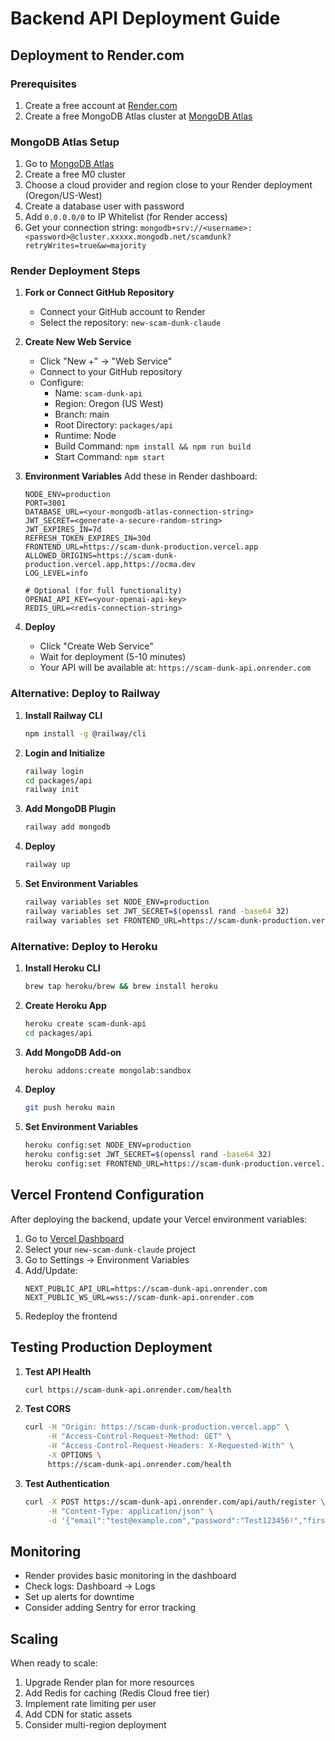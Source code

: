 # Backend API Deployment Guide

## Deployment to Render.com

### Prerequisites
1. Create a free account at [Render.com](https://render.com)
2. Create a free MongoDB Atlas cluster at [MongoDB Atlas](https://www.mongodb.com/cloud/atlas)

### MongoDB Atlas Setup
1. Go to [MongoDB Atlas](https://www.mongodb.com/cloud/atlas)
2. Create a free M0 cluster
3. Choose a cloud provider and region close to your Render deployment (Oregon/US-West)
4. Create a database user with password
5. Add `0.0.0.0/0` to IP Whitelist (for Render access)
6. Get your connection string: `mongodb+srv://<username>:<password>@cluster.xxxxx.mongodb.net/scamdunk?retryWrites=true&w=majority`

### Render Deployment Steps

1. **Fork or Connect GitHub Repository**
   - Connect your GitHub account to Render
   - Select the repository: `new-scam-dunk-claude`

2. **Create New Web Service**
   - Click "New +" → "Web Service"
   - Connect to your GitHub repository
   - Configure:
     - Name: `scam-dunk-api`
     - Region: Oregon (US West)
     - Branch: main
     - Root Directory: `packages/api`
     - Runtime: Node
     - Build Command: `npm install && npm run build`
     - Start Command: `npm start`

3. **Environment Variables**
   Add these in Render dashboard:
   ```
   NODE_ENV=production
   PORT=3001
   DATABASE_URL=<your-mongodb-atlas-connection-string>
   JWT_SECRET=<generate-a-secure-random-string>
   JWT_EXPIRES_IN=7d
   REFRESH_TOKEN_EXPIRES_IN=30d
   FRONTEND_URL=https://scam-dunk-production.vercel.app
   ALLOWED_ORIGINS=https://scam-dunk-production.vercel.app,https://ocma.dev
   LOG_LEVEL=info
   
   # Optional (for full functionality)
   OPENAI_API_KEY=<your-openai-api-key>
   REDIS_URL=<redis-connection-string>
   ```

4. **Deploy**
   - Click "Create Web Service"
   - Wait for deployment (5-10 minutes)
   - Your API will be available at: `https://scam-dunk-api.onrender.com`

### Alternative: Deploy to Railway

1. **Install Railway CLI**
   ```bash
   npm install -g @railway/cli
   ```

2. **Login and Initialize**
   ```bash
   railway login
   cd packages/api
   railway init
   ```

3. **Add MongoDB Plugin**
   ```bash
   railway add mongodb
   ```

4. **Deploy**
   ```bash
   railway up
   ```

5. **Set Environment Variables**
   ```bash
   railway variables set NODE_ENV=production
   railway variables set JWT_SECRET=$(openssl rand -base64 32)
   railway variables set FRONTEND_URL=https://scam-dunk-production.vercel.app
   ```

### Alternative: Deploy to Heroku

1. **Install Heroku CLI**
   ```bash
   brew tap heroku/brew && brew install heroku
   ```

2. **Create Heroku App**
   ```bash
   heroku create scam-dunk-api
   cd packages/api
   ```

3. **Add MongoDB Add-on**
   ```bash
   heroku addons:create mongolab:sandbox
   ```

4. **Deploy**
   ```bash
   git push heroku main
   ```

5. **Set Environment Variables**
   ```bash
   heroku config:set NODE_ENV=production
   heroku config:set JWT_SECRET=$(openssl rand -base64 32)
   heroku config:set FRONTEND_URL=https://scam-dunk-production.vercel.app
   ```

## Vercel Frontend Configuration

After deploying the backend, update your Vercel environment variables:

1. Go to [Vercel Dashboard](https://vercel.com)
2. Select your `new-scam-dunk-claude` project
3. Go to Settings → Environment Variables
4. Add/Update:
   ```
   NEXT_PUBLIC_API_URL=https://scam-dunk-api.onrender.com
   NEXT_PUBLIC_WS_URL=wss://scam-dunk-api.onrender.com
   ```
5. Redeploy the frontend

## Testing Production Deployment

1. **Test API Health**
   ```bash
   curl https://scam-dunk-api.onrender.com/health
   ```

2. **Test CORS**
   ```bash
   curl -H "Origin: https://scam-dunk-production.vercel.app" \
        -H "Access-Control-Request-Method: GET" \
        -H "Access-Control-Request-Headers: X-Requested-With" \
        -X OPTIONS \
        https://scam-dunk-api.onrender.com/health
   ```

3. **Test Authentication**
   ```bash
   curl -X POST https://scam-dunk-api.onrender.com/api/auth/register \
        -H "Content-Type: application/json" \
        -d '{"email":"test@example.com","password":"Test123456!","firstName":"Test","lastName":"User"}'
   ```

## Monitoring

- Render provides basic monitoring in the dashboard
- Check logs: Dashboard → Logs
- Set up alerts for downtime
- Consider adding Sentry for error tracking

## Scaling

When ready to scale:
1. Upgrade Render plan for more resources
2. Add Redis for caching (Redis Cloud free tier)
3. Implement rate limiting per user
4. Add CDN for static assets
5. Consider multi-region deployment
